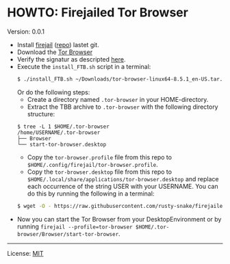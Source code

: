 # HOWTO: Firejailed Tor Browser #

Version: 0.0.1

  * Install [firejail](https://firejail.wordpress.com/) ([repo](https://github.com/netblue30/firejail)) lastet git.
  * Download the [Tor Browser](https://www.torproject.org/download/)  
  * Verify the signatur as descripted [here](https://www.torproject.org/docs/verifying-signatures.html.en).
  * Execute the `install_FTB.sh` script in a terminal:
    ```bash
    $ ./install_FTB.sh ~/Downloads/tor-browser-linux64-8.5.1_en-US.tar.xz
    ```
    Or do the following steps:
    * Create a directory named `.tor-browser` in your HOME-directory.
    * Extract the TBB archive to `.tor-browser` with the following directory structure:
    ```
    $ tree -L 1 $HOME/.tor-browser
    /home/USERNAME/.tor-browser
    ├── Browser
    └── start-tor-browser.desktop
    ```
    * Copy the `tor-browser.profile` file from this repo to `$HOME/.config/firejail/tor-browser.profile`.
    * Copy the `tor-browser.desktop` file from this repo to `$HOME/.local/share/applications/tor-browser.desktop` and replace each occurrence of the string USER with your USERNAME. You can do this by running the following in a terminal:
    ```bash
    $ wget -O - https://raw.githubusercontent.com/rusty-snake/firejailed-tor-browser/master/tor-browser.desktop | sed "s:HOME:${HOME}:g" > $HOME/.local/share/applications/tor-browser.desktop
    ```
  * Now you can start the Tor Browser from your DesktopEnvironment or by running `firejail --profile=tor-browser $HOME/.tor-browser/Browser/start-tor-browser`.

--------------------

License: [MIT](LICENSE)
